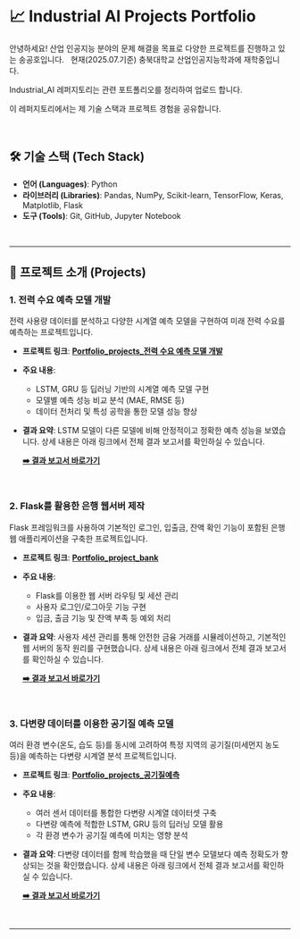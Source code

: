 # 📈 Industrial AI Projects Portfolio

안녕하세요! 산업 인공지능 분야의 문제 해결을 목표로 다양한 프로젝트를 진행하고 있는 송공호입니다.  
현재(2025.07.기준) 충북대학교 산업인공지능학과에 재학중입니다. 

Industrial_AI 레퍼지토리는 관련 포트폴리오를 정리하여 업로드 합니다.

이 레퍼지토리에서는 제 기술 스택과 프로젝트 경험을 공유합니다.


<br>

## 🛠️ 기술 스택 (Tech Stack)

* **언어 (Languages)**: Python
* **라이브러리 (Libraries)**: Pandas, NumPy, Scikit-learn, TensorFlow, Keras, Matplotlib, Flask
* **도구 (Tools)**: Git, GitHub, Jupyter Notebook

<br>

---

## 📂 프로젝트 소개 (Projects)

### 1. 전력 수요 예측 모델 개발

전력 사용량 데이터를 분석하고 다양한 시계열 예측 모델을 구현하여 미래 전력 수요를 예측하는 프로젝트입니다.

* **프로젝트 링크**: [**Portfolio_projects_전력 수요 예측 모델 개발**](https://github.com/songgongho/Industrial_AI/tree/main/Portfolio_projects_%EC%A0%84%EB%9E%B5%20%EC%88%98%EC%9A%94%20%EC%98%88%EC%B8%A1%20%EB%AA%A8%EB%8D%B8%20%EA%B0%9C%EB%B0%9C)
* **주요 내용**:
    * LSTM, GRU 등 딥러닝 기반의 시계열 예측 모델 구현
    * 모델별 예측 성능 비교 분석 (MAE, RMSE 등)
    * 데이터 전처리 및 특성 공학을 통한 모델 성능 향상
* **결과 요약**:
    LSTM 모델이 다른 모델에 비해 안정적이고 정확한 예측 성능을 보였습니다. 상세 내용은 아래 링크에서 전체 결과 보고서를 확인하실 수 있습니다.

    **[➡️ 결과 보고서 바로가기](https://github.com/songgongho/Industrial_AI/blob/main/Portfolio_projects_%EC%A0%84%EB%9E%B5%20%EC%88%98%EC%9A%94%20%EC%98%88%EC%B8%A1%20%EB%AA%A8%EB%8D%B8%20%EA%B0%9C%EB%B0%9C/%EC%A0%84%EB%A0%A5%20%EC%88%98%EC%9A%94%20%EC%98%88%EC%B8%A1%20%EB%AA%A8%EB%8D%B8%20%EB%B9%84%EA%B5%90%20%EA%B5%AC%ED%98%84%20%EA%B2%B0%EA%B3%BC%EB%B3%B4%EA%B3%A0%EC%84%9C_%EC%86%A1%EA%B3%B5%ED%98%B8%2020250602%20(%EC%B5%9C%EC%A2%85).pptx)**

<br>

### 2. Flask를 활용한 은행 웹서버 제작

Flask 프레임워크를 사용하여 기본적인 로그인, 입출금, 잔액 확인 기능이 포함된 은행 웹 애플리케이션을 구축한 프로젝트입니다.

* **프로젝트 링크**: [**Portfolio_project_bank**](https://github.com/songgongho/Industrial_AI/tree/main/Portfolio_project_bank)
* **주요 내용**:
    * Flask를 이용한 웹 서버 라우팅 및 세션 관리
    * 사용자 로그인/로그아웃 기능 구현
    * 입금, 출금 기능 및 잔액 부족 등 예외 처리
* **결과 요약**:
    사용자 세션 관리를 통해 안전한 금융 거래를 시뮬레이션하고, 기본적인 웹 서버의 동작 원리를 구현했습니다. 상세 내용은 아래 링크에서 전체 결과 보고서를 확인하실 수 있습니다.

    **[➡️ 결과 보고서 바로가기](https://github.com/songgongho/Industrial_AI/blob/main/Portfolio_project_bank/%EC%9D%80%ED%96%89%EC%9B%B9%EC%84%9C%EB%B2%84%20%EC%A0%9C%EC%9E%91_%EA%B2%B0%EA%B3%BC%EB%B3%B4%EA%B3%A0%EC%84%9C_%EC%86%A1%EA%B3%B5%ED%98%B8.pptx)**

<br>

### 3. 다변량 데이터를 이용한 공기질 예측 모델

여러 환경 변수(온도, 습도 등)를 동시에 고려하여 특정 지역의 공기질(미세먼지 농도 등)을 예측하는 다변량 시계열 분석 프로젝트입니다.

* **프로젝트 링크**: [**Portfolio_projects_공기질예측**](https://github.com/songgongho/Industrial_AI/tree/main/Portfolio_projects_%EA%B3%B5%EA%B8%B0%EC%A7%88%EC%98%88%EC%B8%A1)
* **주요 내용**:
    * 여러 센서 데이터를 통합한 다변량 시계열 데이터셋 구축
    * 다변량 예측에 적합한 LSTM, GRU 등의 딥러닝 모델 활용
    * 각 환경 변수가 공기질 예측에 미치는 영향 분석
* **결과 요약**:
    다변량 데이터를 함께 학습했을 때 단일 변수 모델보다 예측 정확도가 향상되는 것을 확인했습니다. 상세 내용은 아래 링크에서 전체 결과 보고서를 확인하실 수 있습니다.

    **[➡️ 결과 보고서 바로가기](https://github.com/songgongho/Industrial_AI/blob/main/Portfolio_projects_%EA%B3%B5%EA%B8%B0%EC%A7%88%EC%98%88%EC%B8%A1/%EA%B3%B5%EA%B8%B0%EC%A7%88(%EB%8B%A4%EB%B3%80%EB%9F%89)%20%EB%8D%B0%EC%9D%B4%ED%84%B0%20%EA%B8%B0%EB%B0%98%20%EC%98%88%EC%B8%A1%EB%AA%A8%EB%8D%B8%20%EA%B0%9C%EB%B0%9C%20%EA%B2%B0%EA%B3%BC%EB%B3%B4%EA%B3%A0%EC%84%9C_%EC%86%A1%EA%B3%B5%ED%98%B8%2020250616.pptx)**

<br>

---
